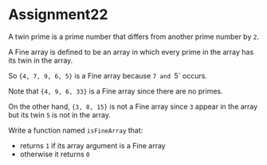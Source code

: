 # Assignment22

A twin prime is a prime number that differs from another prime number by `2`.

A Fine array is defined to be an array in which every prime in the array has its twin in the array.

So `{4, 7, 9, 6, 5}` is a Fine array because `7 and `5` occurs.

Note that `{4, 9, 6, 33}` is a Fine array since there are no primes.

On the other hand, `{3, 8, 15}` is not a Fine array since `3` appear in the array but its twin `5` is not in the array.

Write a function named `isFineArray` that:

* returns `1` if its array argument is a Fine array
* otherwise it returns `0`
